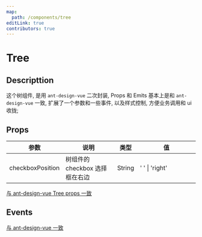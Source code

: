 ```yaml
---
map:
  path: /components/tree
editLink: true
contributors: true
---
```


# Tree

<demo src="./demo/base.vue"
  language="vue"
  title="基本"
  desc="tree 组件基础用法"></demo>

<demo src="./demo/customer-check-icon.vue"
  language="vue"
  title="自定义icon"
  desc="tree 组件自定义选中和 disable 的 icon "></demo>

<demo src="./demo/customer-select-avator.vue"
  language="vue"
  title="自定义icon"
  desc="tree 组件自定义 icon 和 chexbox 的位置"></demo>

<demo src="./demo/customer-refs-event.vue"
  language="vue"
  title="自定义icon"
  desc="tree 组件调用自定义事件"></demo>

## Descripttion

这个树组件, 是用 `ant-design-vue` 二次封装, Props 和 Emits 基本上是和 `ant-design-vue` 一致, 扩展了一个参数和一些事件, 以及样式控制, 方便业务调用和 ui 收拢;

## Props

<table>
  <thead>
    <tr>
      <th>参数</th>
      <th>说明</th>
      <th>类型</th>
      <th width="140">值</th>
    </tr>
  </thead>
  <tbody>
    <tr>
      <td>checkboxPosition</td>
      <td>树组件的 checkbox 选择框在右边</td>
      <td>String</td>
      <td>' '  |  'right'</td>
    </tr>
  </tbody>
</table>

[与 ant-design-vue Tree props 一致](https://next.antdv.com/components/tree-cn#API)

## Events

[与 ant-design-vue 一致](https://next.antdv.com/components/tree-cn#API)
